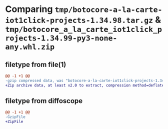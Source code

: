 # Comparing `tmp/botocore-a-la-carte-iot1click-projects-1.34.98.tar.gz` & `tmp/botocore_a_la_carte_iot1click_projects-1.34.99-py3-none-any.whl.zip`

## filetype from file(1)

```diff
@@ -1 +1 @@
-gzip compressed data, was "botocore-a-la-carte-iot1click-projects-1.34.98.tar", last modified: Sat May  4 01:01:24 2024, max compression
+Zip archive data, at least v2.0 to extract, compression method=deflate
```

## filetype from diffoscope

```diff
@@ -1 +1 @@
-GzipFile
+ZipFile
```

